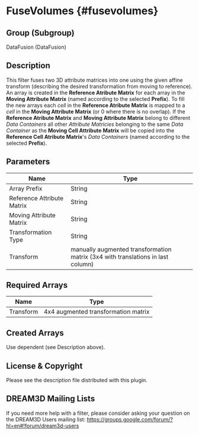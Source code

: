 FuseVolumes {#fusevolumes}
=============

## Group (Subgroup) ##
DataFusion (DataFusion)

## Description ##
This filter fuses two 3D attribute matrices into one using the given affine transform (describing the desired transformation from moving to reference). An array is created in the **Reference Atribute Matrix** for each array in the **Moving Attribute Matrix** (named according to the selected **Prefix**). To fill the new arrays each _cell_ in the **Reference Atribute Matrix** is mapped to a _cell_ in the **Moving Attribute Matrix** (or 0 where there is no overlap). If the **Reference Atribute Matrix** and **Moving Attribute Matrix** belong to different _Data Containers_ all other _Attribute Matricies_ belonging to the same _Data Container_ as the **Moving Cell Attribute Matrix** will be copied into the **Reference Cell Atribute Matrix**'s _Data Containers_ (named according to the selected **Prefix**).

## Parameters ##
| Name             | Type |
|------------------|------|
| Array Prefix | String |
| Reference Attribute Matrix | String |
| Moving Attribute Matrix | String |
| Transformation Type | String |
| Transform | manually augmented transformation matrix (3x4 with translations in last column) |

## Required Arrays ##
| Name             | Type |
|------------------|------|
| Transform | 4x4 augmented transformation matrix |

## Created Arrays ##
Use dependent (see Description above).

## License & Copyright ##

Please see the description file distributed with this plugin.

## DREAM3D Mailing Lists ##

If you need more help with a filter, please consider asking your question on the DREAM3D Users mailing list:
https://groups.google.com/forum/?hl=en#!forum/dream3d-users